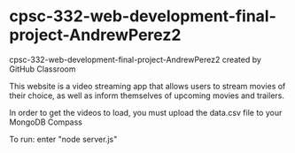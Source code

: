 # cpsc-332-web-development-final-project-AndrewPerez2
cpsc-332-web-development-final-project-AndrewPerez2 created by GitHub Classroom

This website is a video streaming app that allows users to stream movies of their choice, as well as inform themselves of upcoming movies and trailers.

In order to get the videos to load, you must upload the data.csv file to your MongoDB Compass

To run: enter "node server.js"
